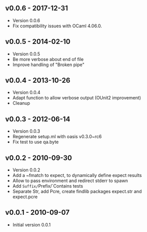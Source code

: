 ## v0.0.6 - 2017-12-31

  * Version 0.0.6
  * Fix compatibility issues with OCaml 4.06.0.

## v0.0.5 - 2014-02-10

  * Version 0.0.5
  * Be more verbose about end of file
  * Improve handling of "Broken pipe"

## v0.0.4 - 2013-10-26

  * Version 0.0.4
  * Adapt function to allow verbose output (OUnit2 improvement)
  * Cleanup

## v0.0.3 - 2012-06-14

  * Version 0.0.3
  * Regenerate setup.ml with oasis v0.3.0~rc6
  * Fix test to use qa.byte

## v0.0.2 - 2010-09-30

  * Version 0.0.2
  * Add a ~fmatch to expect, to dynamically define expect results
  * Allow to pass environment and redirect stderr to spawn
  * Add `Suffix/`Prefix/`Contains tests
  * Separate Str, add Pcre, create findlib packages expect.str and
    expect.pcre

## v0.0.1 - 2010-09-07

  * Initial version 0.0.1
